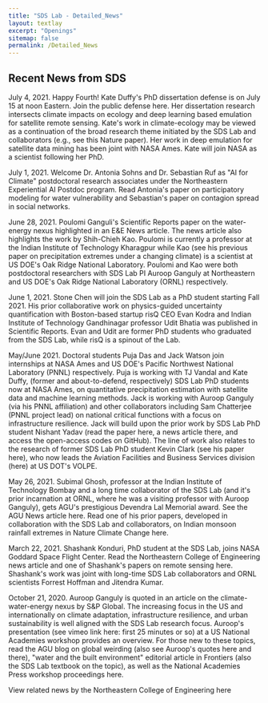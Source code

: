 ```yaml
---
title: "SDS Lab - Detailed_News"
layout: textlay
excerpt: "Openings"
sitemap: false
permalink: /Detailed_News
---
```

## Recent News from SDS

July 4, 2021. Happy Fourth! Kate Duffy's PhD dissertation defense is on July 15 at noon Eastern. Join the public defense here. Her dissertation research intersects climate impacts on ecology and deep learning based emulation for satellite remote sensing. Kate's work in climate-ecology may be viewed as a continuation of the broad research theme initiated by the SDS Lab and collaborators (e.g., see this Nature paper). Her work in deep emulation for satellite data mining has been joint with NASA Ames. Kate will join NASA as a scientist following her PhD.

July 1, 2021. Welcome Dr. Antonia Sohns and Dr. Sebastian Ruf as "AI for Climate" postdoctoral research associates under the Northeastern Experiential AI Postdoc program. Read Antonia's paper on participatory modeling for water vulnerability and Sebastian's paper on contagion spread in social networks.

June 28, 2021. Poulomi Ganguli's Scientific Reports paper on the water-energy nexus highlighted in an E&E News article. The news article also highlights the work by Shih-Chieh Kao. Poulomi is currently a professor at the Indian Institute of Technology Kharagpur while Kao (see his previous paper on precipitation extremes under a changing climate) is a scientist at US DOE's Oak Ridge National Laboratory. Poulomi and Kao were both postdoctoral researchers with SDS Lab PI Auroop Ganguly at Northeastern and US DOE's Oak Ridge National Laboratory (ORNL) respectively.  

June 1, 2021. Stone Chen will join the SDS Lab as a PhD student starting Fall 2021. His prior collaborative work on physics-guided uncertainty quantification with Boston-based startup risQ CEO Evan Kodra and Indian Institute of Technology Gandhinagar professor Udit Bhatia was published in Scientific Reports. Evan and Udit are former PhD students who graduated from the SDS Lab, while risQ is a spinout of the Lab.

May/June 2021. Doctoral students Puja Das and Jack Watson join internships at NASA Ames and US DOE's Pacific Northwest National Laboratory (PNNL) respectively. Puja is working with TJ Vandal and Kate Duffy, (former and about-to-defend, respectively) SDS Lab PhD students now at NASA Ames, on quantitative precipitation estimation with satellite data and machine learning methods. Jack is working with Auroop Ganguly (via his PNNL affiliation) and other collaborators including Sam Chatterjee (PNNL project lead) on national critical functions with a focus on infrastructure resilience. Jack will build upon the prior work by SDS Lab PhD student Nishant Yadav (read the paper here, a news article there, and access the open-access codes on GitHub). The line of work also relates to the research of former SDS Lab PhD student Kevin Clark (see his paper here), who now leads the Aviation Facilities and Business Services division (here) at US DOT's VOLPE. 

May 26, 2021. Subimal Ghosh, professor at the Indian Institute of Technology Bombay and a long time collaborator of the SDS Lab (and it's prior incarnation at ORNL, where he was a visiting professor with Auroop Ganguly), gets AGU's prestigious Devendra Lal Memorial award. See the AGU News article here. Read one of his prior papers, developed in collaboration with the SDS Lab and collaborators, on Indian monsoon rainfall extremes in Nature Climate Change here. 

March 22, 2021. Shashank Konduri, PhD student at the SDS Lab, joins NASA Goddard Space Flight Center. Read the Northeastern College of Engineering news article and one of Shashank's papers on remote sensing here. Shashank's work was joint with long-time SDS Lab collaborators and ORNL scientists Forrest Hoffman and Jitendra Kumar. 

October 21, 2020. Auroop Ganguly is quoted in an article on the climate-water-energy nexus by S&P Global. The increasing focus in the US and internationally on climate adaptation, infrastructure resilience, and urban sustainability is well aligned with the SDS Lab research focus. Auroop's presentation (see vimeo link here: first 25 minutes or so) at a US National Academies workshop provides an overview. For those new to these topics, read the AGU blog on global weirding (also see Auroop's quotes here and there), "water and the built environment" editorial article in Frontiers (also the SDS Lab textbook on the topic), as well as the National Academies Press workshop proceedings here. 

View related news by the Northeastern College of Engineering here

